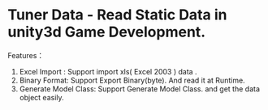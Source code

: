 Tuner Data -  Read Static Data in unity3d Game Development.
==========


Features：

  1. Excel Import : Support import xls( Excel 2003 ) data .
  2. Binary Format: Support Export Binary(byte). And read it at Runtime.
  3. Generate Model Class: Support Generate Model Class. and get the data object easily.
